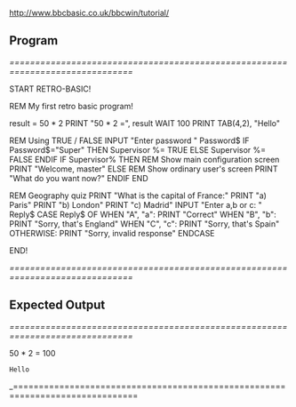 http://www.bbcbasic.co.uk/bbcwin/tutorial/

## Program
_==============================================================================_

START RETRO-BASIC!

REM My first retro basic program!

result = 50 * 2
PRINT "50 * 2 =", result
WAIT 100
PRINT TAB(4,2), "Hello"

REM Using TRUE / FALSE
INPUT "Enter password " Password$
IF Password$="Super" THEN
  Supervisor %= TRUE
ELSE
  Supervisor %= FALSE
ENDIF
IF Supervisor% THEN
  REM Show main configuration screen
  PRINT "Welcome, master"
ELSE
  REM Show ordinary user's screen
  PRINT "What do you want now?"
ENDIF
END

REM Geography quiz
PRINT "What is the capital of France:"
PRINT "a) Paris"
PRINT "b) London"
PRINT "c) Madrid"
INPUT "Enter a,b or c: " Reply$
CASE Reply$ OF
  WHEN "A", "a": PRINT "Correct"
  WHEN "B", "b": PRINT "Sorry, that's England"
  WHEN "C", "c": PRINT "Sorry, that's Spain"
  OTHERWISE: PRINT "Sorry, invalid response"
ENDCASE

END!

_==============================================================================_

## Expected Output
_==============================================================================_

50 * 2 = 100


    Hello



_==============================================================================